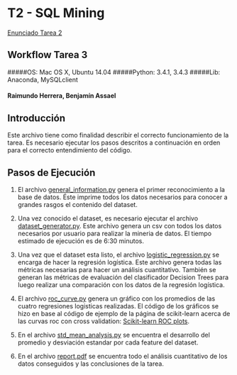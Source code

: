 T2 - SQL Mining
===============

[Enunciado Tarea 2](T2.pdf)

Workflow Tarea 3
-----------------
#####OS: Mac OS X, Ubuntu 14.04
#####Python: 3.4.1, 3.4.3
#####Lib: Anaconda, MySQLclient


#### Raimundo Herrera, Benjamín Assael

Introducción
-------------
Este archivo tiene como finalidad describir el correcto funcionamiento de la tarea. Es necesario ejecutar los pasos descritos a continuación en orden para el correcto entendimiento del código.

Pasos de Ejecución
-------------------
1.  El archivo [general_information.py](general_information.py) genera el primer reconocimiento a la base de datos. Éste imprime todos los datos necesarios para conocer a grandes rasgos el contenido del dataset.

2.  Una vez conocido el dataset, es necesario ejecutar el archivo [dataset_generator.py](dataset_generator.py). Este archivo genera un csv con todos los datos necesarios por usuario para realizar la mineria de datos. El tiempo estimado de ejecución es de 6:30 minutos.

3.  Una vez que el dataset esta listo, el archivo [logistic_regression.py](logistic_regression.py) se encarga de hacer la regresión logística. Este archivo genera todas las métricas necesarias para hacer un análisis cuantitativo.  También se generan las métricas de evaluación del clasificador Decision Trees para luego realizar una comparación con los datos de la regresión logística.

4.  El archivo [roc_curve.py](roc_curve.py) genera un gráfico con los promedios de las cuatro regresiones logisticas realizadas.  El código de los gráficos se hizo en base al código de ejemplo de la página de scikit-learn acerca de las curvas roc con cross validation: [Scikit-learn ROC plots](http://scikit-learn.org/stable/auto_examples/model_selection/plot_roc_crossval.html#example-model-selection-plot-roc-crossval-py).

5. 	En el archivo [std_mean_analysis.py](std_mean_analysis.py) se encuentra el desarrollo del promedio y desviación estandar por cada feature del dataset.

6.  En el archivo [report.pdf](report.pdf) se encuentra todo el análisis cuantitativo de los datos conseguidos y las conclusiones de la tarea.
